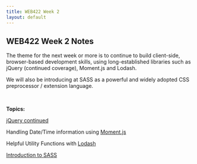 ```yaml
---
title: WEB422 Week 2
layout: default
---
```


## WEB422 Week 2 Notes

The theme for the next week or more is to continue to build client-side, browser-based development skills, using long-established libraries such as jQuery (continued coverage), Moment.js and Lodash.

We will also be introducing at SASS as a powerful and widely adopted CSS preprocessor / extension language.

<br>

**Topics:**

[jQuery continued](jquery)

Handling Date/Time information using [Moment.js](moment)

Helpful Utility Functions with [Lodash](lodash)

[Introduction to SASS](sass)

<br>
